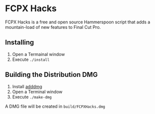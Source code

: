 # FCPX Hacks

FCPX Hacks is a free and open source Hammerspoon script that adds a mountain-load of new features to Final Cut Pro.

## Installing

1. Open a Termainal window
2. Execute `./install`

## Building the Distribution DMG

1. Install [adddmg](https://github.com/LinusU/node-appdmg)
2. Open a Terminal window
3. Execute `./make-dmg`

A DMG file will be created in `build/FCPXHacks.dmg`